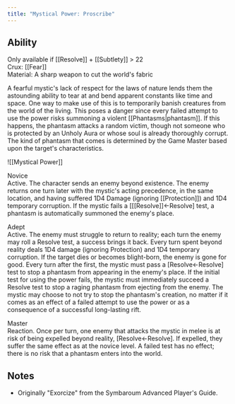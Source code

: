 ```yaml
---
title: "Mystical Power: Proscribe"
---
```

## Ability
Only available if [[Resolve]] + [[Subtlety]] > 22<br>Crux: [[Fear]]<br>Material: A sharp weapon to cut the world's fabric

A fearful mystic's lack of respect for the laws of nature lends them the astounding ability to tear at and bend apparent constants like time and space. One way to make use of this is to temporarily banish creatures from the world of the living. This poses a danger since every failed attempt to use the power risks summoning a violent [[Phantasms|phantasm]]. If this happens, the phantasm attacks a random victim, though not someone who is protected by an Unholy Aura or whose soul is already thoroughly corrupt. The kind of phantasm that comes is determined by the Game Master based upon the target's characteristics.

![[Mystical Power]]

Novice<br>Active. The character sends an enemy beyond existence. The enemy returns one turn later with the mystic's acting precedence, in the same location, and having suffered 1D4 Damage (ignoring [[Protection]]) and 1D4 temporary corruption. If the mystic fails a \[[[Resolve]]←Resolve\] test, a phantasm is automatically summoned the enemy's place.

Adept<br>Active. The enemy must struggle to return to reality; each turn the enemy may roll a Resolve test, a success brings it back. Every turn spent beyond reality deals 1D4 damage (ignoring Protection) and 1D4 temporary corruption. If the target dies or becomes blight-born, the enemy is gone for good. Every turn after the first, the mystic must pass a \[Resolve←Resolve\] test to stop a phantasm from appearing in the enemy's place. If the initial test for using the power fails, the mystic must immediately succeed a Resolve test to stop a raging phantasm from ejecting from the enemy. The mystic may choose to not try to stop the phantasm's creation, no matter if it comes as an effect of a failed attempt to use the power or as a consequence of a successful long-lasting rift.

Master<br>Reaction. Once per turn, one enemy that attacks the mystic in melee is at risk of being expelled beyond reality, \[Resolve←Resolve\]. If expelled, they suffer the same effect as at the novice level. A failed test has no effect; there is no risk that a phantasm enters into the world.
## Notes
* Originally "Exorcize" from the Symbaroum Advanced Player's Guide.